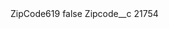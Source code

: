 <?xml version="1.0" encoding="UTF-8"?>
<CustomMetadata xmlns="http://soap.sforce.com/2006/04/metadata" xmlns:xsi="http://www.w3.org/2001/XMLSchema-instance" xmlns:xsd="http://www.w3.org/2001/XMLSchema">
    <label>ZipCode619</label>
    <protected>false</protected>
    <values>
        <field>Zipcode__c</field>
        <value xsi:type="xsd:string">21754</value>
    </values>
</CustomMetadata>
